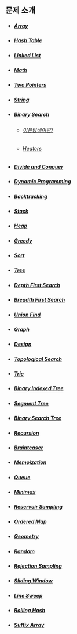 ## 문제 소개

* ##### [Array]()
* ##### [Hash Table]()
    <!-- * ###### [가장 긴 팰린드롬]()
    * ###### [위장]() -->
* ##### [Linked List]()
* ##### [Math]()
    <!-- * ###### [124 나라의 숫자]() -->
* ##### [Two Pointers]()
* ##### [String]()
* ##### [Binary Search](./BinarySearch/README.md)
    * ###### [이분탐색이란?](./BinarySearch/README.md)
    * ###### [Heaters](./BinarySearch/heaters.md)
* ##### [Divide and Conquer]()
* ##### [Dynamic Programming]()
    <!-- * ###### [가장 큰 정사각형 찾기]()
    * ###### [Longest String Chain]() -->
* ##### [Backtracking]()
* ##### [Stack]()
* ##### [Heap]()
    <!-- * ###### [디스크 컨트롤러]() -->
* ##### [Greedy]()
    <!-- * ###### [큰 수 만들기]() -->
* ##### [Sort]()
<!-- * ##### [Bit Manipulation]() -->
* ##### [Tree]()
* ##### [Depth First Search]()
    <!-- * ###### [여행경로]()
    * ###### [프렌즈 4블록]() -->
* ##### [Breadth First Search]()
    <!-- * ###### [여행경로]()
    * ###### [프렌즈 4블록]() -->
* ##### [Union Find]()
* ##### [Graph]()
* ##### [Design]()
* ##### [Topological Search]()
* ##### [Trie]()
* ##### [Binary Indexed Tree]()
* ##### [Segment Tree]()
* ##### [Binary Search Tree]()
* ##### [Recursion]()
* ##### [Brainteaser]()
* ##### [Memoization]()
* ##### [Queue]()
    <!-- * ###### [셔틀버스]()
    * ###### [디스크 컨트롤러]() -->
* ##### [Minimax]()
* ##### [Reservoir Sampling]()
* ##### [Ordered Map]()
* ##### [Geometry]()
* ##### [Random]()
* ##### [Rejection Sampling]()
* ##### [Sliding Window]()
* ##### [Line Sweep]()
* ##### [Rolling Hash]()
* ##### [Suffix Array]()

